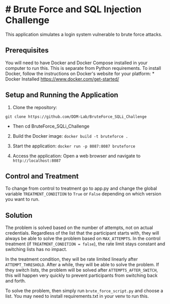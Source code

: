 # # Brute Force and SQL Injection Challenge

This application simulates a login system vulnerable to brute force attacks.

## Prerequisites

You will need to have Docker and Docker Compose installed in your computer to run this. This is separate from Python requirements. To install Docker, follow the instructions on Docker's website for your platform: *   Docker Installed https://www.docker.com/get-started/

## Setup and Running the Application

1. Clone the repository: 

```git clone https://github.com/DDM-Lab/BruteForce_SQLi_Challenge```

- Then cd BruteForce_SQLi_Challenge
 
2. Build the Docker image:
```docker build -t bruteforce .```

3. Start the application:
```docker run -p 8087:8087 bruteforce```

4. Access the application:
Open a web browser and navigate to `http://localhost:8087`


## Control and Treatment
To change from control to treatment go to app.py and change the global variable `TREATMENT_CONDITION` to `True` or `False` depending on which version you want to run.


## Solution

The problem is solved based on the number of attempts, not on actual credentials. Regardless of the list that the participant starts with, they will always be able to solve the problem based on `MAX_ATTEMPTS`. In the control treatment (if `TREATMENT_CONDITION = false`), the rate limit stays constant and switching lists has no impact. 

In the treatment condition, they will be rate limited linearly after `ATTEMPT_THRESHOLD`. After a while, they will be able to solve the problem. If they switch lists, the problem will be solved after `ATTEMPTS_AFTER_SWITCH`, this will happen very quickly to prevent participants from switching back and forth.

To solve the problem, then simply run ```brute_force_script.py``` and choose a list. You may need to install requirements.txt in your venv to run this.



